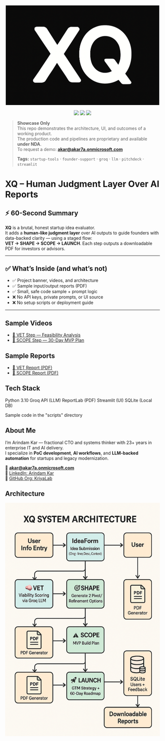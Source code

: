 <p align="center">
  <img src="screenshots/banner_xq.png" alt="XQ Banner" width="500"/>
</p>

<p align="center">
  <img src="https://img.shields.io/badge/Python-3.10-blue.svg" />
  <img src="https://img.shields.io/badge/LLM-Groq%20API-purple" />
  <img src="https://img.shields.io/badge/UI-Streamlit-green" />
</p>


> **Showcase Only**  
> This repo demonstrates the architecture, UI, and outcomes of a working product.  
> The production code and pipelines are proprietary and available **under NDA**.  
> To request a demo: **akar@akar7a.onmicrosoft.com**
> 
>    **Tags:** `startup-tools` · `founder-support` · `groq` · `llm` · `pitchdeck` · `streamlit`

# XQ – Human Judgment Layer Over AI Reports

## ⚡ 60-Second Summary

**XQ** is a brutal, honest startup idea evaluator.  
It adds a **human-like judgment layer** over AI outputs to guide founders with data-backed clarity — using a staged flow:  
**VET → SHAPE → SCOPE → LAUNCH**. Each step outputs a downloadable PDF for investors or advisors.

---

## ✅ What’s Inside (and what’s not)
- ✅ Project banner, videos, and architecture
- ✅ Sample input/output reports (PDF)
- ✅ Small, safe code sample + prompt logic
- ❌ No API keys, private prompts, or UI source
- ❌ No setup scripts or deployment guide

---

## Sample Videos
- [📼 VET Step — Feasibility Analysis](screenshots/vet.mp4)
- [📼 SCOPE Step — 30-Day MVP Plan](screenshots/scope.mp4)

## Sample Reports
- [🧾 VET Report (PDF)](samples/xq_vet_report.pdf)
- [🧾 SCOPE Report (PDF)](samples/xq_scope_report.pdf)

## Tech Stack

Python 3.10
Groq API (LLM)
ReportLab (PDF)
Streamlit (UI)
SQLite (Local DB)

Sample code in the "scripts" directory

## About Me

I’m Arindam Kar — fractional CTO and systems thinker with 23+ years in enterprise IT and AI delivery.  
I specialize in **PoC development**, **AI workflows**, and **LLM-backed automation** for startups and legacy modernization.

📧 **akar@akar7a.onmicrosoft.com**  
🔗 [LinkedIn: Arindam Kar](https://www.linkedin.com/in/arindam-kar-98085917/)  
🏢 [GitHub Org: KriyaLab](https://github.com/KriyaLab)
## Architecture

<p align="center">
  <img src="screenshots/system_arch.png" alt="Architecture Overview" width="750"/>
</p>




